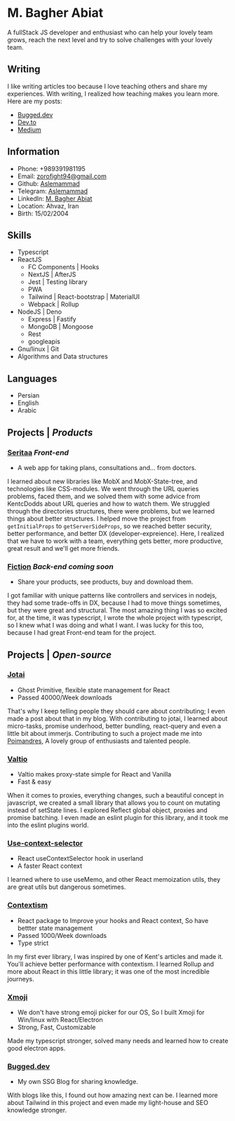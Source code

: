 # M. Bagher Abiat

A fullStack JS developer and enthusiast who can help your lovely team grows, reach the next level and try to solve challenges with your lovely team. 

## Writing

I like writing articles too because I love teaching others and share my experiences. With writing, I realized how teaching makes you learn more. Here are my posts:

- <a href='https://bugged.dev/'>Bugged.dev</a>
- <a href='https://dev.to/aslemammad'>Dev.to</a>
- <a href='https://medium.com/@Aslemammad'>Medium</a>

## Information

- Phone: +989391981195
- Email: zorofight94@gmail.com
- Github: <a href='https://github.com/aslemammad'>Aslemammad</a>
- Telegram: <a href='https://t.me/aslemammad' >Aslemammad</a>
- LinkedIn: <a href='https://www.linkedin.com/in/mohammad-bagher-a-521183198/' >M. Bagher Abiat</a>
- Location: Ahvaz, Iran
- Birth: 15/02/2004

## Skills

- Typescript
- ReactJS
    - FC Components | Hooks
    - NextJS | AfterJS
    - Jest | Testing library
    - PWA
    - Tailwind | React-bootstrap | MaterialUI
    - Webpack | Rollup
- NodeJS | Deno
    - Express | Fastify
    - MongoDB | Mongoose
    - Rest
    - googleapis
- Gnu/linux | Git
- Algorithms and Data structures

## Languages

- Persian
- English
- Arabic

## Projects | <i>Products</i>
### <a href='https://front.seritaa.com'>Seritaa</a> <i>Front-end</i>

- A web app for taking plans, consultations and... from doctors.

I learned about new libraries like MobX and MobX-State-tree, and technologies like CSS-modules. We went through the URL queries problems, faced them, and we solved them with some advice from KentcDodds about URL queries and how to watch them. We struggled through the directories structures, there were problems, but we learned things about better structures. I helped move the project from `getInitialProps` to `getServerSideProps`, so we reached better security, better performance, and better DX (developer-expreience). Here, I realized that we have to work with a team, everything gets better, more productive, great result and we'll get more friends. 

### <a href='/'>Fiction</a> <i>Back-end</i> <i>coming soon</i>

- Share your products, see products, buy and download them.

I got familiar with unique patterns like controllers and services in nodejs, they had some trade-offs in DX, because I had to move things sometimes, but they were great and structural. The most amazing thing I was so excited for, at the time, it was typescript, I wrote the whole project with typescript, so I knew what I was doing and what I want. I was lucky for this too, because I had great Front-end team for the project.

## Projects | <i>Open-source</i>

### <a href='https://github.com/pmndrs/jotai'>Jotai</a>

- Ghost Primitive, flexible state management for React
- Passed 40000/Week downloads

That's why I keep telling people they should care about contributing; I even made a post about that in my blog. With contributing to jotai, I learned about micro-tasks, promise underhood, better bundling, react-query and even a little bit about immerjs. Contributing to such a project made me into [Poimandres](https://github.com/pmndrs), A lovely group of enthusiasts and talented people.

### <a href='https://github.com/pmndrs/valtio'>Valtio</a>

- Valtio makes proxy-state simple for React and Vanilla
- Fast & easy

When it comes to proxies, everything changes, such a beautiful concept in javascript, we created a small library that allows you to count on mutating instead of setState lines. I explored Reflect global object, proxies and promise batching. I even made an eslint plugin for this library, and it took me into the eslint plugins world.

### <a href='https://github.com/dai-shi/use-context-selector'>Use-context-selector</a>

- React useContextSelector hook in userland
- A faster React context

I learned where to use useMemo, and other React memoization utils, they are great utils but dangerous sometimes.  

### <a href='https://github.com/Aslemammad/contextism'>Contextism</a>

- React package to Improve your hooks and React context, So have bettter state management
- Passed 1000/Week downloads
- Type strict

In my first ever library, I was inspired by one of Kent's articles and made it. You'll achieve better performance with contextism. I learned Rollup and more about React in this little library; it was one of the most incredible journeys.

### <a href='https://github.com/Aslemammad/Xmoji'>Xmoji</a>

- We don't have strong emoji picker for our OS, So I built Xmoji for Win/linux with React/Electron
- Strong, Fast, Customizable

Made my typescript stronger, solved many needs and learned how to create good electron apps.

### <a href='https://github.com/Aslemammad/Bugged.dev'>Bugged.dev</a>

- My own SSG Blog for sharing knowledge.

With blogs like this, I found out how amazing next can be. I learned more about Tailwind in this project and even made my light-house and SEO knowledge stronger.